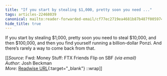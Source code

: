 ```yaml
---
title: "If you start by stealing $1,000, pretty soon you need ..."
tags: articles-22468039
canonical: mailto:reader-forwarded-email/cf77ec2719ea4681b87b487f00597453
hide_title: true
---
```


If you start by stealing $1,000, pretty soon you need to steal $10,000, and then $100,000, and then you find yourself running a billion-dollar Ponzi. And there’s rarely a way to come back from that.


[[_Source_: Fwd: Money Stuff: FTX Friends Flip on SBF _(via email)_<br>
_Author_: Josh Beckman<br>
_More_: [Readwise URL](https://readwise.io/open/442185275){:target="_blank"}
::wrap]]